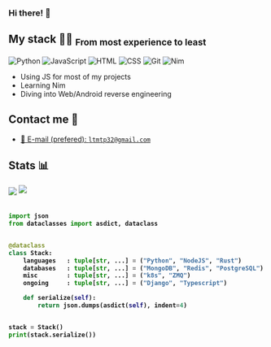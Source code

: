 <h3>Hi there! 👋</h3>

## My stack 👨‍💻	<sub>From most experience to least</sub>

![Python](https://img.shields.io/badge/-Python-%230075a8?logo=python&logoColor=white&style=flat-square) ![JavaScript](https://img.shields.io/badge/-JavaScript-%23e9d54c?logo=javascript&logoColor=white&style=flat-square) ![HTML](https://img.shields.io/badge/-HTML-%23de4b25?logo=html5&logoColor=white&style=flat-square) ![CSS](https://img.shields.io/badge/-CSS-%230174b8?logo=css3&logoColor=white&style=flat-square) ![Git](https://img.shields.io/badge/-Git-%23ea4f32?logo=git&logoColor=white&style=flat-square) ![Nim](https://img.shields.io/badge/-Nim-%23e9c241?logo=nim&logoColor=white&style=flat-square)

* Using JS for most of my projects
* Learning Nim
* Diving into Web/Android reverse engineering

## Contact me 💭
- <a href="mailto:ltmtp32@gmail.com">📩 E-mail (prefered): `ltmtp32@gmail.com`</a>

## Stats 📊
<img src="https://gpvc.arturio.dev/ltmtp32-dev" align="center" />
<img src="https://github-readme-stats.vercel.app/api?username=ltmtp32-dev&show_icons=true&count_private=false">

<!-- Zero width character is used to put extra blank lines before and after code -->

<h4>
    
```python
​
import json
from dataclasses import asdict, dataclass


@dataclass
class Stack:
    languages   : tuple[str, ...] = ("Python", "NodeJS", "Rust")
    databases   : tuple[str, ...] = ("MongoDB", "Redis", "PostgreSQL")
    misc        : tuple[str, ...] = ("k8s", "ZMQ")
    ongoing     : tuple[str, ...] = ("Django", "Typescript")

    def serialize(self):
        return json.dumps(asdict(self), indent=4)


stack = Stack()
print(stack.serialize())
​
```
</h4>

